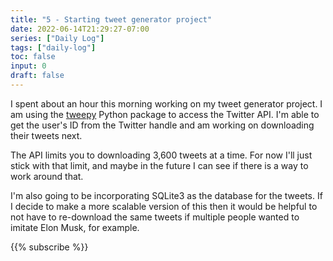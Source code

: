 ```yaml
---
title: "5 - Starting tweet generator project"
date: 2022-06-14T21:29:27-07:00
series: ["Daily Log"]
tags: ["daily-log"]
toc: false
input: 0
draft: false
---
```

I spent about an hour this morning working on my tweet generator project. I am using the [tweepy](https://tweepy.readthedocs.org/) Python package to access the Twitter API. I'm able to get the user's ID from the Twitter handle and am working on downloading their tweets next.

The API limits you to downloading 3,600 tweets at a time. For now I'll just stick with that limit, and maybe in the future I can see if there is a way to work around that.

I'm also going to be incorporating SQLite3 as the database for the tweets. If I decide to make a more scalable version of this then it would be helpful to not have to re-download the same tweets if multiple people wanted to imitate Elon Musk, for example.

{{% subscribe %}}
